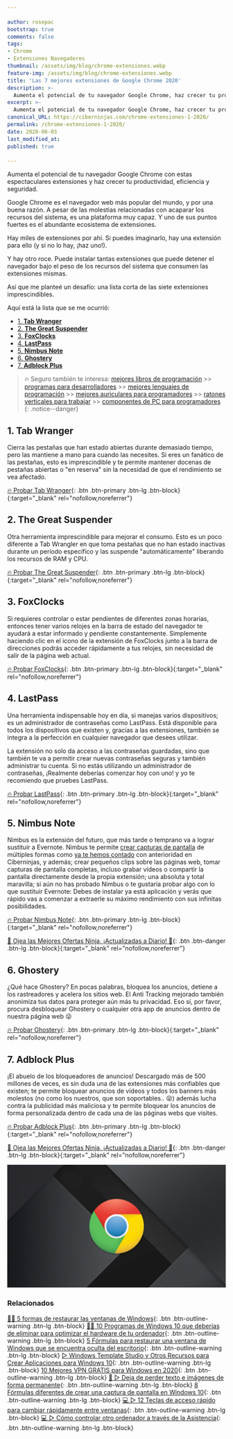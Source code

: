 ```yaml
---

author: rosepac
bootstrap: true     
comments: false
tags:
- Chrome
- Extensiones Navegadores
thumbnail: /assets/img/blog/chrome-extensiones.webp
feature-img: /assets/img/blog/chrome-extensiones.webp
title: 'Las 7 mejores extensiones de Google Chrome 2020'
description: >-
  Aumenta el potencial de tu navegador Google Chrome, haz crecer tu productividad, eficiencia y seguridad.
excerpt: >-
  Aumenta el potencial de tu navegador Google Chrome, haz crecer tu productividad, eficiencia y seguridad.
canonical_URL: https://ciberninjas.com/chrome-extensiones-1-2020/
permalink: /chrome-extensiones-1-2020/
date: 2020-06-03
last_modified_at: 
published: true

---
```


Aumenta el potencial de tu navegador Google Chrome con estas espectaculares extensiones y haz crecer tu productividad, eficiencia y seguridad.

Google Chrome es el navegador web más popular del mundo, y por una buena razón. A pesar de las molestias relacionadas con acaparar los recursos del sistema, es una plataforma muy capaz. Y uno de sus puntos fuertes es el abundante ecosistema de extensiones.

Hay miles de extensiones por ahí. Si puedes imaginarlo, hay una extensión para ello (y si no lo hay, ¡haz uno!).

Y hay otro roce. Puede instalar tantas extensiones que puede detener el navegador bajo el peso de los recursos del sistema que consumen las extensiones mismas.

Así que me planteé un desafío: una lista corta de las siete extensiones imprescindibles.

Aquí está la lista que se me ocurrió:
- [1. **Tab Wranger**](#1-tab-wranger)
- [2. **The Great Suspender**](#2-the-great-suspender)
- [3. **FoxClocks**](#3-foxclocks)
- [4. **LastPass**](#4-lastpass)
- [5. **Nimbus Note**](#5-nimbus-note)
- [6. **Ghostery**](#6-ghostery)
- [7. **Adblock Plus**](#7-adblock-plus)

> 🔥 Seguro también te interesa: [mejores libros de programación](/programar/) >> [programas para desarrolladores](/mejores-sistemas-operativos-para-hackear/) >> [mejores lenguajes de programación](/15-mejores-lenguajes-programacion/) >> [mejores auriculares para programadores](/auriculares-dise%C3%B1o/) >> [ratones verticales para trabajar](/teclados-ratones-dise%C3%B1o/) >> [componentes de PC para programadores](/ordenadores-componentes/)
{: .notice--danger}

## 1. **Tab Wranger**

Cierra las pestañas que han estado abiertas durante demasiado tiempo, pero las mantiene a mano para cuando las necesites. Si eres un fanático de las pestañas, esto es imprescindible y te permite mantener docenas de pestañas abiertas o "en reserva" sin la necesidad de que el rendimiento se vea afectado.

[🔥 Probar Tab Wranger](https://chrome.google.com/webstore/detail/tab-wrangler/egnjhciaieeiiohknchakcodbpgjnchh){: .btn .btn-primary .btn-lg .btn-block}{:target="_blank" rel="nofollow,noreferrer"}

## 2. **The Great Suspender**

Otra herramienta imprescindible para mejorar el consumo. Esto es un poco diferente a Tab Wrangler en que toma pestañas que no han estado inactivas durante un período específico y las suspende "automáticamente" liberando los recursos de RAM y CPU.

[🔥 Probar The Great Suspender](https://chrome.google.com/webstore/detail/the-great-suspender/klbibkeccnjlkjkiokjodocebajanakg){: .btn .btn-primary .btn-lg .btn-block}{:target="_blank" rel="nofollow,noreferrer"}

## 3. **FoxClocks**

Si requieres controlar o estar pendientes de diferentes zonas horarias, entonces tener varios relojes en la barra de estado del navegador te ayudará a estar informado y pendiente constantemente. Simplemente haciendo clic en el icono de la extensión de FoxClocks junto a la barra de direcciones podrás acceder rápidamente a tus relojes, sin necesidad de salir de la página web actual.

[🔥 Probar FoxClocks](https://chrome.google.com/webstore/detail/foxclocks/obcbigljfpgappaaofailjjoabiikckk){: .btn .btn-primary .btn-lg .btn-block}{:target="_blank" rel="nofollow,noreferrer"}

## 4. **LastPass**

Una herramienta indispensable hoy en día, si manejas varios dispositivos; es un administrador de contraseñas como LastPass. Está disponible para todos los dispositivos que existen y, gracias a las extensiones, también se integra a la perfección en cualquier navegador que desees utilizar.

La extensión no solo da acceso a las contraseñas guardadas, sino que también te va a permitir crear nuevas contraseñas seguras y también administrar tu cuenta. Si no estás utilizando un administrador de contraseñas, ¡Realmente deberías comenzar hoy con uno! y yo te recomiendo que pruebes LastPass.

[🔥 Probar LastPass](https://chrome.google.com/webstore/detail/lastpass-free-password-ma/hdokiejnpimakedhajhdlcegeplioahd){: .btn .btn-primary .btn-lg .btn-block}{:target="_blank" rel="nofollow,noreferrer"}

## 5. **Nimbus Note**

Nimbus es la extensión del futuro, que más tarde o temprano va a lograr sustituir a Evernote. Nimbus te permite [crear capturas de pantalla](https://ciberninjas.com/capturas-pantalla-windows-10/) de múltiples formas como [ya te hemos contado](https://ciberninjas.com/capturas-pantalla-windows-10/) con anterioridad en Ciberninjas, y además; crear pequeños clips sobre las páginas web, tomar capturas de pantalla completas, incluso grabar vídeos o compartir la pantalla directamente desde la propia extensión; una absoluta y total maravilla; si aún no has probado Nimbus o te gustaría probar algo con lo que sustituir Evernote: Debes de instalar ya está aplicación y verás que rápido vas a comenzar a extraerle su máximo rendimiento con sus infinitas posibilidades.

[🔥 Probar Nimbus Note](https://chrome.google.com/webstore/detail/nimbus-screenshot-screen/bpconcjcammlapcogcnnelfmaeghhagj){: .btn .btn-primary .btn-lg .btn-block}{:target="_blank" rel="nofollow,noreferrer"}

[🎁 Ojea las Mejores Ofertas Ninja, ¡Actualizadas a Diario! 🛒](https://www.amazon.es/shop/cibercursos "Los Mejores Chollos de Amazon, Ofertas Flash, Black Monday y Amazon Prime Day"){: .btn .btn-danger .btn-lg .btn-block}{:target="_blank" rel="nofollow,noreferrer"}

## 6. **Ghostery**

¿Qué hace Ghostery? En pocas palabras, bloquea los anuncios, detiene a los rastreadores y acelera los sitios web. El Anti Tracking mejorado también anonimiza tus datos para proteger aún más tu privacidad. Eso sí, por favor, procura desbloquear Ghostery o cualquier otra app de anuncios dentro de nuestra página web 😜

[🔥 Probar Ghostery](https://chrome.google.com/webstore/detail/ghostery-%E2%80%93-privacy-ad-blo/mlomiejdfkolichcflejclcbmpeaniij){: .btn .btn-primary .btn-lg .btn-block}{:target="_blank" rel="nofollow,noreferrer"}

## 7. **Adblock Plus**

¡El abuelo de los bloqueadores de anuncios! Descargado más de 500 millones de veces, es sin duda una de las extensiones más confiables que existen; te permite bloquear anuncios de vídeos y todos los banners más molestos (no como los nuestros, que son soportables.. 😝) además lucha contra la publicidad más maliciosa y te permite bloquear los anuncios de forma personalizada dentro de cada una de las páginas webs que visites.

[🔥 Probar Adblock Plus](https://chrome.google.com/webstore/detail/adblock-plus-free-ad-bloc/cfhdojbkjhnklbpkdaibdccddilifddb){: .btn .btn-primary .btn-lg .btn-block}{:target="_blank" rel="nofollow,noreferrer"}

[🎁 Ojea las Mejores Ofertas Ninja, ¡Actualizadas a Diario! 🛒](https://www.amazon.es/shop/cibercursos "Los Mejores Chollos de Amazon, Ofertas Flash, Black Monday y Amazon Prime Day"){: .btn .btn-danger .btn-lg .btn-block}{:target="_blank" rel="nofollow,noreferrer"}

![Aumenta el potencial de tu navegador Google Chrome, haz crecer tu productividad, eficiencia y seguridad.](/assets/img/blog/chrome-extensiones.webp "Aumenta el potencial de tu navegador Google Chrome, haz crecer tu productividad, eficiencia y seguridad.")

### **Relacionados** <!-- omit in toc --> <!-- omit in toc -->

[👨‍🔧 5 formas de restaurar las ventanas de Windows](https://ciberninjas.com/5-formas-restaurar-ventana-windows-10/){: .btn .btn-outline-warning .btn-lg .btn-block}
[👨‍🔧 10 Programas de Windows 10 que deberías de eliminar para optimizar el hardware de tu ordenador](https://ciberninjas.com/10-programas-eliminar-windows-10/){: .btn .btn-outline-warning .btn-lg .btn-block}
[5 Fórmulas para restaurar una ventana de Windows que se encuentra oculta del escritorio](https://ciberninjas.com/5-formas-restaurar-ventana-windows-10/){: .btn .btn-outline-warning .btn-lg .btn-block}
[▷ Windows Template Studio y Otros Recursos para Crear Aplicaciones para Windows 10](https://ciberninjas.com/windows-template-studio-recursos-para-aplicaciones-con-xaml-net/){: .btn .btn-outline-warning .btn-lg .btn-block}
[10 Mejores VPN GRATIS para Windows en 2020](https://ciberninjas.com/mejores-vpn-windows/){: .btn .btn-outline-warning .btn-lg .btn-block}
[🥇 ▷ Deja de perder texto e imágenes de forma permanente](https://ciberninjas.com/cambio-r%C3%A1pido-entre-ventanas-windows-10/){: .btn .btn-outline-warning .btn-lg .btn-block}
[8 Fórmulas diferentes de crear una captura de pantalla en Windows 10](https://ciberninjas.com/capturas-pantalla-windows-10/){: .btn .btn-outline-warning .btn-lg .btn-block}
[💻 ▷ 12 Teclas de acceso rápido para cambiar rápidamente entre ventanas](https://ciberninjas.com/cambio-r%C3%A1pido-entre-ventanas-windows-10/){: .btn .btn-outline-warning .btn-lg .btn-block}
[💻 ▷ Cómo controlar otro ordenador a través de la Asistencia](https://ciberninjas.com/ayuda-control-remoto-windows-10/){: .btn .btn-outline-warning .btn-lg .btn-block}